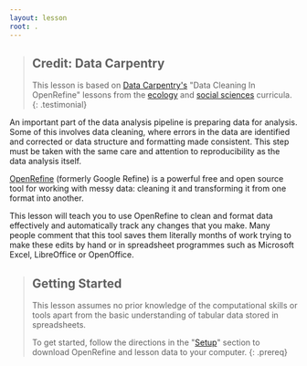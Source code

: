 ```yaml
---
layout: lesson
root: .
---
```


> ## Credit: Data Carpentry 
> This lesson is based on [Data Carpentry's](https://datacarpentry.org.) "Data Cleaning In OpenRefine" lessons from the [ecology](https://datacarpentry.org/lessons/#ecology-workshop) and [social 
> sciences](https://datacarpentry.org/lessons/#social-science-curriculum) curricula.
{: .testimonial} 

An important part of the data analysis pipeline is preparing data for analysis. Some of this
involves data cleaning, where errors in the data are identified and corrected 
or data structure and formatting made consistent. This step must be taken with the same care and attention
to reproducibility as the data analysis itself.

[OpenRefine](https://openrefine.org/) (formerly Google Refine) is a powerful free and open source tool 
for working with messy data: cleaning it and transforming it from one format into another.

This lesson will teach you to use OpenRefine to clean and format
data effectively and automatically track any changes that you make. Many people comment
that this tool saves them literally months of work trying to make these
edits by hand or in spreadsheet programmes such as Microsoft Excel, LibreOffice or OpenOffice.

> ## Getting Started
> This lesson assumes no prior knowledge of the computational skills or tools apart from the basic 
> understanding of tabular data stored in spreadsheets.
>
> To get started, follow the directions in the "[Setup](setup/)" section to download OpenRefine and 
>lesson data to your computer.
{: .prereq}

